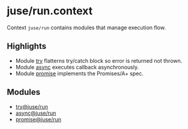 # juse/run.context

Context `juse/run` contains modules that manage execution flow.

## Highlights

* Module [try] flatterns try/catch block so error is returned not thrown.
* Module [async] executes callback asynchronously.
* Module [promise] implements the Promises/A+ spec.

## Modules

* [try@juse/run][try]
* [async@juse/run][async]
* [promise@juse/run][promise]

[try]:		../juse/run/try]
[async]:	../juse/run/async]
[promise]:	../juse/run/promise]
